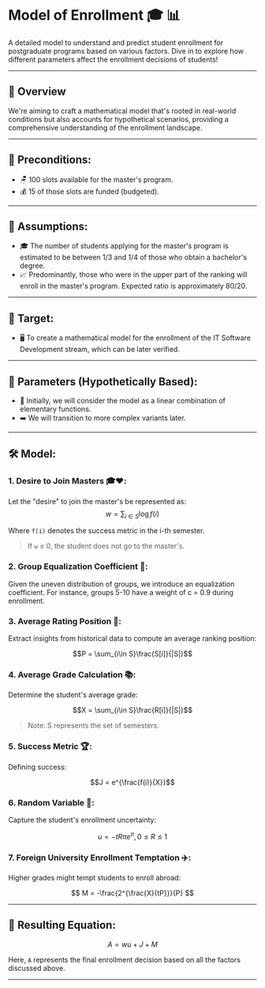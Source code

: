 # Model of Enrollment 🎓 📊

A detailed model to understand and predict student enrollment for postgraduate programs based on various factors. Dive in to explore how different parameters affect the enrollment decisions of students!

---

## 🌟 Overview

We're aiming to craft a mathematical model that's rooted in real-world conditions but also accounts for hypothetical scenarios, providing a comprehensive understanding of the enrollment landscape.

---

## 🎯 Preconditions:
- 🪑 100 slots available for the master's program.
- 💰 15 of those slots are funded (budgeted).

---

## 🤔 Assumptions:
- 🎓 The number of students applying for the master's program is estimated to be between 1/3 and 1/4 of those who obtain a bachelor's degree.
- 📈 Predominantly, those who were in the upper part of the ranking will enroll in the master's program. Expected ratio is approximately 80/20.

---

## 🎯 Target:
- 🖥️ To create a mathematical model for the enrollment of the IT Software Development stream, which can be later verified.

---

## 📜 Parameters (Hypothetically Based):
- 📌 Initially, we will consider the model as a linear combination of elementary functions.
- ➡️ We will transition to more complex variants later.

---

## 🛠 Model:

### 1. Desire to Join Masters 🎓❤️:
Let the "desire" to join the master's be represented as:
    $$w=\sum_{i\in S} \log{f(i)}$$

Where `f(i)` denotes the success metric in the i-th semester.

> If `w` ≤ 0, the student does not go to the master's.

### 2. Group Equalization Coefficient 🧮:
Given the uneven distribution of groups, we introduce an equalization coefficient. For instance, groups 5-10 have a weight of c = 0.9 during enrollment.

### 3. Average Rating Position 🌟:
Extract insights from historical data to compute an average ranking position:
    
$$P = \sum_{i\in S}\frac{S[i]}{|S|}$$

### 4. Average Grade Calculation 📚:
Determine the student's average grade:
    
$$X = \sum_{i\in S}\frac{R[i]}{|S|}$$

> Note: S represents the set of semesters.

### 5. Success Metric 🏆:
Defining success:
    
$$J = e^{\frac{f(i)}{X}}$$

### 6. Random Variable 🎲:
Capture the student's enrollment uncertainty:
    
$$ u=-tR\pi e^{\pi}, 0 \le R \le 1 $$

### 7. Foreign University Enrollment Temptation ✈️:
Higher grades might tempt students to enroll abroad:
    
$$ M = -\frac{2^{\frac{X}{tP}}}{P} $$

---

## 📝 Resulting Equation:

$$A = w u + J + M$$

Here, `A` represents the final enrollment decision based on all the factors discussed above.

---


